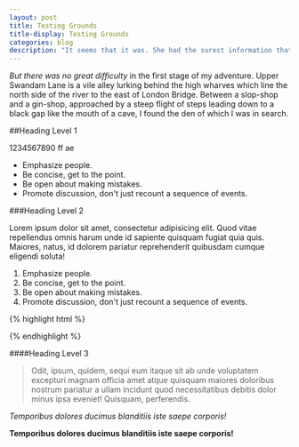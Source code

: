 ```yaml
---
layout: post
title: Testing Grounds
title-display: Testing Grounds
categories: blog
description: "It seems that it was. She had the surest information that of late he had, when the fit was on him, made use of an opium den in the farthest east of the City."
---
```


<i class="c-smallcaps">But there was no great difficulty</i> in the first stage of my adventure. Upper Swandam Lane is a vile alley lurking behind the high wharves which line the north side of the river to the east of London Bridge. Between a slop-shop and a gin-shop, approached by a steep flight of steps leading down to a black gap like the mouth of a cave, I found the den of which I was in search.

##Heading Level 1

1234567890
ff
ae

* Emphasize people.
* Be concise, get to the point.
* Be open about making mistakes.
* Promote discussion, don't just recount a sequence of events.

###Heading Level 2

Lorem ipsum dolor sit amet, consectetur adipisicing elit. Quod vitae repellendus omnis harum unde id sapiente quisquam fugiat quia quis. Maiores, natus, id dolorem pariatur reprehenderit quibusdam cumque eligendi soluta!

1. Emphasize people.
2. Be concise, get to the point.
3. Be open about making mistakes.
4. Promote discussion, don't just recount a sequence of events.

{% highlight html %}
<html>
<head>
    <meta charset="UTF-8">
    <title>TEST TEST TEST</title>
</head>
<body>

</body>
</html>
{% endhighlight %}

####Heading Level 3

>Odit, ipsum, quidem, sequi eum itaque sit ab unde voluptatem excepturi magnam officia amet atque quisquam maiores doloribus nostrum pariatur a ullam incidunt quod necessitatibus debitis dolor minus ipsa eveniet! Quisquam, perferendis.

*Temporibus dolores ducimus blanditiis iste saepe corporis!*

**Temporibus dolores ducimus blanditiis iste saepe corporis!**